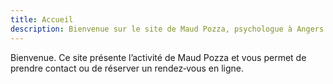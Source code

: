 ```yaml
---
title: Accueil
description: Bienvenue sur le site de Maud Pozza, psychologue à Angers.
---
```


Bienvenue. Ce site présente l’activité de Maud Pozza et vous permet de prendre contact ou de réserver un rendez‑vous en ligne.
